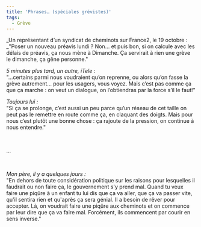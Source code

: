 ```yaml
---
title: 'Phrases… (spéciales grévistes)'
tags:
  - Grève
---
```


_Un représentant d&#x2019;un syndicat de cheminots sur France2, le 19
octobre&nbsp;:  
_&quot;Poser un nouveau préavis lundi&nbsp;? Non… et puis bon, si on calcule
avec les délais de préavis, ça nous mène à Dimanche. &#xC7;a servirait à rien
une grève le dimanche, ça gêne personne.&quot;

_5 minutes plus tard, un autre, iTele&nbsp;:_  
&quot;…certains parmi nous voudraient qu&#x2019;on reprenne, ou alors
qu&#x2019;on fasse la grève autrement… pour les usagers, vous voyez. Mais
c&#x2019;est pas comme ça que ça marche&nbsp;: on veut un dialogue, on
l&#x2019;obtiendras par la force s&#x2019;il le faut!&quot;

_Toujours lui&nbsp;:_  
&quot;Si ça se prolonge, c&#x2019;est aussi un peu parce qu&#x2019;un réseau de
cet taille on peut pas le remettre en route comme ça, en claquant des doigts.
Mais pour nous c&#x2019;est plut&#xF4;t une bonne chose&nbsp;: ça rajoute de la
pression, on continue à nous entendre.&quot;

&#xA0;

…

&#xA0;

_Mon père, il y a quelques jours&nbsp;:_  
&quot;En dehors de toute considération politique sur les raisons pour lesquelles
il faudrait ou non faire ça, le gouvernement s'y prend mal. Quand tu veux faire
une piq&#xFB;re à un enfant tu lui dis que ça va aller, que ça va passer vite,
qu'il sentira rien et qu'après ça sera génial. Il a besoin de rêver pour
accepter. Là, on voudrait faire une piq&#xFB;re aux cheminots et on commence par
leur dire que ça va faire mal. Forcément, ils commencent par courir en sens
inverse.&quot;
